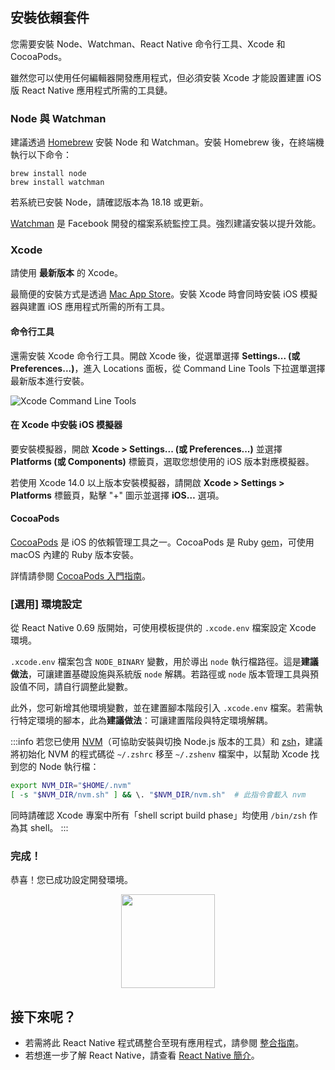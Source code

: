 ## 安裝依賴套件

您需要安裝 Node、Watchman、React Native 命令行工具、Xcode 和 CocoaPods。

雖然您可以使用任何編輯器開發應用程式，但必須安裝 Xcode 才能設置建置 iOS 版 React Native 應用程式所需的工具鏈。

### Node 與 Watchman

建議透過 [Homebrew](https://brew.sh/) 安裝 Node 和 Watchman。安裝 Homebrew 後，在終端機執行以下命令：

```shell
brew install node
brew install watchman
```

若系統已安裝 Node，請確認版本為 18.18 或更新。

[Watchman](https://facebook.github.io/watchman) 是 Facebook 開發的檔案系統監控工具。強烈建議安裝以提升效能。

### Xcode

請使用 **最新版本** 的 Xcode。

最簡便的安裝方式是透過 [Mac App Store](https://itunes.apple.com/us/app/xcode/id497799835?mt=12)。安裝 Xcode 時會同時安裝 iOS 模擬器與建置 iOS 應用程式所需的所有工具。

#### 命令行工具

還需安裝 Xcode 命令行工具。開啟 Xcode 後，從選單選擇 **Settings... (或 Preferences...)**，進入 Locations 面板，從 Command Line Tools 下拉選單選擇最新版本進行安裝。

![Xcode Command Line Tools](/docs/assets/GettingStartedXcodeCommandLineTools.png)

#### 在 Xcode 中安裝 iOS 模擬器

要安裝模擬器，開啟 **Xcode > Settings... (或 Preferences...)** 並選擇 **Platforms (或 Components)** 標籤頁，選取您想使用的 iOS 版本對應模擬器。

若使用 Xcode 14.0 以上版本安裝模擬器，請開啟 **Xcode > Settings > Platforms** 標籤頁，點擊 "+" 圖示並選擇 **iOS…** 選項。

#### CocoaPods

[CocoaPods](https://cocoapods.org/) 是 iOS 的依賴管理工具之一。CocoaPods 是 Ruby [gem](https://en.wikipedia.org/wiki/RubyGems)，可使用 macOS 內建的 Ruby 版本安裝。

詳情請參閱 [CocoaPods 入門指南](https://guides.cocoapods.org/using/getting-started.html)。

### [選用] 環境設定

從 React Native 0.69 版開始，可使用模板提供的 `.xcode.env` 檔案設定 Xcode 環境。

`.xcode.env` 檔案包含 `NODE_BINARY` 變數，用於導出 `node` 執行檔路徑。這是**建議做法**，可讓建置基礎設施與系統版 `node` 解耦。若路徑或 `node` 版本管理工具與預設值不同，請自行調整此變數。

此外，您可新增其他環境變數，並在建置腳本階段引入 `.xcode.env` 檔案。若需執行特定環境的腳本，此為**建議做法**：可讓建置階段與特定環境解耦。

:::info
若您已使用 [NVM](https://nvm.sh/)（可協助安裝與切換 Node.js 版本的工具）和 [zsh](https://ohmyz.sh/)，建議將初始化 NVM 的程式碼從 `~/.zshrc` 移至 `~/.zshenv` 檔案中，以幫助 Xcode 找到您的 Node 執行檔：

```zsh
export NVM_DIR="$HOME/.nvm"
[ -s "$NVM_DIR/nvm.sh" ] && \. "$NVM_DIR/nvm.sh"  # 此指令會載入 nvm
```

同時請確認 Xcode 專案中所有「shell script build phase」均使用 `/bin/zsh` 作為其 shell。
:::

<h3>完成！</h3>

恭喜！您已成功設定開發環境。

<center><img src="/docs/assets/GettingStartedCongratulations.png" width="150"></img></center>

<h2>接下來呢？</h2>

- 若需將此 React Native 程式碼整合至現有應用程式，請參閱 [整合指南](integration-with-existing-apps.md)。
- 若想進一步了解 React Native，請查看 [React Native 簡介](getting-started)。